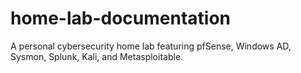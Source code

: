 # home-lab-documentation
A personal cybersecurity home lab featuring pfSense, Windows AD, Sysmon, Splunk, Kali, and Metasploitable.
